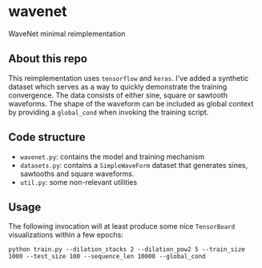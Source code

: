 # wavenet
WaveNet minimal reimplementation

## About this repo
This reimplementation uses `tensorflow` and `keras`. I've added a synthetic dataset which serves as a way to 
quickly demonstrate the training convergence. The data consists of either sine, square or sawtooth waveforms. 
The shape of the waveform can be included as global context by providing a `global_cond` when invoking the training 
script. 

## Code structure
- `wavenet.py`: contains the model and training mechanism
- `datasets.py`: contains a `SimpleWaveForm` dataset that generates sines, sawtooths and square waveforms.
- `util.py`: some non-relevant utilities

## Usage  
The following invocation will at least produce some nice `TensorBoard` visualizations within a few epochs:
```
python train.py --dilation_stacks 2 --dilation_pow2 5 --train_size 1000 --test_size 100 --sequence_len 10000 --global_cond
```
